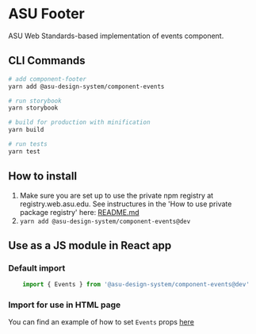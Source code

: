 # ASU Footer
ASU Web Standards-based implementation of events component.

## CLI Commands

``` bash
# add component-footer
yarn add @asu-design-system/component-events

# run storybook
yarn storybook

# build for production with minification
yarn build

# run tests
yarn test

```

## How to install

1. Make sure you are set up to use the private npm registry at registry.web.asu.edu. See instructures in the 'How to use private package registry' here: [README.md](../../README.md)
2. ```yarn add @asu-design-system/component-events@dev```

## Use as a JS module in React app

### Default import
```JAVASCRIPT
    import { Events } from '@asu-design-system/component-events@dev'
```

### Import for use in HTML page
You can find an example of how to set `Events` props [here](/packages/component-events/examples/events.html)

